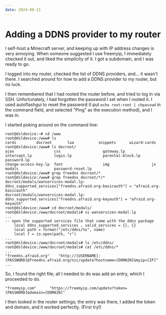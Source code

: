 ```yaml
---
date: 2024-06-21
---
```


# Adding a DDNS provider to my router

I self-host a Minecraft server, and keeping up with IP address changes is very annoying.
When someone suggested I use freemyip, I immediately checked it out, and liked the simplicity of it.
I got a subdomain, and I was ready to go.

I logged into my router, checked the list of DDNS providers, and... it wasn't there.
I searched around for how to add a DDNS provider to my router, but no luck.

I then remembered that I had rooted the router before, and tried to log in via SSH.
Unfortunately, I had forgotten the password I set when I rooted it.
I used autoflashgui to reset the password (I put `echo root:root | chpasswd` in the command field, and selected "Ping" as the execution method), and I was in.

I started poking around on the command line:
```
root@dsldevice:~# cd /www
root@dsldevice:/www# ls
cards         docroot       lua           snippets      wizard-cards
root@dsldevice:/www# ls docroot/
ajax                  css                   gateway.lp            intercept.lp          login.lp              parental-block.lp     password.lp
change-access-key.lp  font                  img                   js                    modals                password-reset.lp
root@dsldevice:/www# grep freedns docroot/*
root@dsldevice:/www# grep freedns docroot/*/*
docroot/modals/wanservices-modal.lp:    ddns_supported_services["freedns.afraid.org-basicauth"] = "afraid.org-basicauth"
docroot/modals/wanservices-modal.lp:    ddns_supported_services["freedns.afraid.org-keyauth"] = "afraid.org-keyauth"
root@dsldevice:/www# cd docroot/modals/
root@dsldevice:/www/docroot/modals# vi wanservices-modal.lp
...
-- open the supported services file that come with the ddns package
    local ddns_supported_services , valid_services = {}, {}
    local path = format("/etc/ddns/%s", name)
    local f = io.open(path, "r")
...
root@dsldevice:/www/docroot/modals# ls /etc/ddns/
root@dsldevice:/www/docroot/modals# cat /etc/ddns/*
...
"freedns.afraid.org"	"http://[USERNAME]:[PASSWORD]@freedns.afraid.org/nic/update?hostname=[DOMAIN]&myip=[IP]"
...
```
So, I found the right file; all I needed to do was add an entry, which I proceeded to do.
```
"freemyip.com"		"https://freemyip.com/update?token=[PASSWORD]&domain=[DOMAIN]"
```
I then looked in the router settings; the entry was there, I added the token and domain, and it worked perfectly. (First try!)
